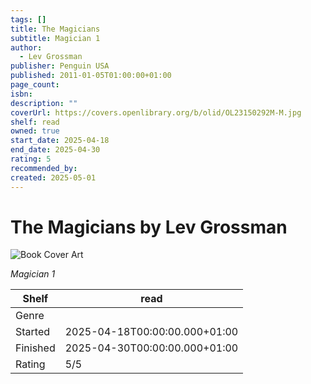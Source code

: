 ```yaml
---
tags: []
title: The Magicians
subtitle: Magician 1
author:
  - Lev Grossman
publisher: Penguin USA
published: 2011-01-05T01:00:00+01:00
page_count:
isbn:
description: ""
coverUrl: https://covers.openlibrary.org/b/olid/OL23150292M-M.jpg
shelf: read
owned: true
start_date: 2025-04-18
end_date: 2025-04-30
rating: 5
recommended_by:
created: 2025-05-01
---
```


# The Magicians by Lev Grossman

![Book Cover Art](https://covers.openlibrary.org/b/olid/OL23150292M-M.jpg)

_Magician 1_

| Shelf | read |
| --- | --- |
| Genre |  |
| Started | 2025-04-18T00:00:00.000+01:00 |
| Finished | 2025-04-30T00:00:00.000+01:00 |
| Rating | 5/5 |

